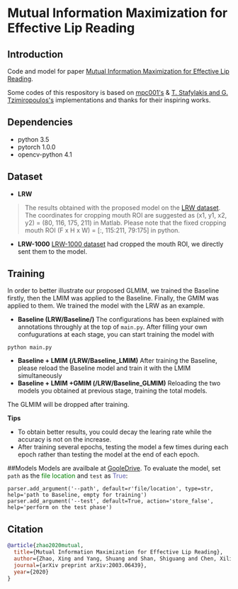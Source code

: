 # Mutual Information Maximization for Effective Lip Reading
## Introduction
Code and model for paper [Mutual Information Maximization for Effective Lip Reading](https://arxiv.org/abs/2003.06439). 

Some codes of this respository is based on [mpc001's](https://github.com/mpc001/end-to-end-lipreading) & [T. Stafylakis and G. Tzimiropoulos's](https://github.com/tstafylakis/Lipreading-ResNet) implementations and thanks for their inspiring works.
## Dependencies
* python 3.5 
* pytorch 1.0.0 
* opencv-python 4.1

## Dataset
- **LRW**
> The results obtained with the proposed model on the [LRW dataset](https://github.com/mpc001/end-to-end-lipreading). The coordinates for cropping mouth ROI are suggested as (x1, y1, x2, y2) = (80, 116, 175, 211) in Matlab. Please note that the fixed cropping mouth ROI (F x H x W) = [:, 115:211, 79:175] in python.

- **LRW-1000**
[LRW-1000 dataset](http://vipl.ict.ac.cn/view_database.php?id=14) had cropped the mouth ROI, we directly sent them to the model.

## Training
In order to better illustrate our proposed GLMIM, we trained the Baseline firstly, then the LMIM was applied to the Baseline. Finally, the GMIM was applied to them. We trained the model with the LRW  as an example.
- **Baseline (LRW/Baseline/)**
The configurations has been explained with annotations throughly at the top of `main.py`. After filling your own confugurations at each stage, you can start training the model with
```
python main.py
```  

- **Baseline + LMIM (/LRW/Baseline_LMIM)**
After training the Baseline, please reload the Baseline model and train it with the LMIM simultaneously
- **Baseline + LMIM +GMIM (/LRW/Baseline_GLMIM)**
Reloading the two models you obtained at previous stage, training the total models.

The GLMIM will be dropped after training.

**Tips**
- To obtain better results, you could decay the learing rate while the accuracy is not on the increase.
- After training several epochs, testing the model a few times during each epoch rather than testing the model at the end of each epoch.

##Models
Models are availbale at [GooleDrive](https://drive.google.com/drive/folders/1injmbeusVXCEHQUftRhosfb3aBtE5qGg?usp=sharing). To evaluate the model, set `path` as the <font color='green'>file location</font> and `test` as <font color='#6060B1'>True</font>:
```
parser.add_argument('--path', default=r'file/location', type=str, help='path to Baseline, empty for training')
parser.add_argument('--test', default=True, action='store_false', help='perform on the test phase')
```
## Citation
```bibtex
@article{zhao2020mutual,
  title={Mutual Information Maximization for Effective Lip Reading},
  author={Zhao, Xing and Yang, Shuang and Shan, Shiguang and Chen, Xilin},
  journal={arXiv preprint arXiv:2003.06439},
  year={2020}
}
```

